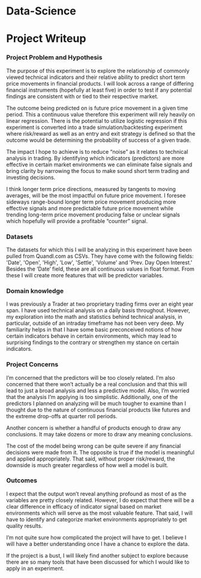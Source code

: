 # Data-Science
# Project Writeup

### Project Problem and Hypothesis
The purpose of this experiment is to explore the relationship of commonly viewed technical indicators and their relative ability to predict short term price movements in financial products.  I will look across a range of differing financial instruments (hopefully at least five) in order to test if any potential findings are consistent with or tied to their respective market. 

The outcome being predicted on is future price movement in a given time period.  This a continuous value therefore this experiment will rely heavily on linear regression.  There is the potential to utilize logistic regression if this experiment is converted into a trade simulation/backtesting experiment where risk/reward as well as an entry and exit strategy is defined so that the outcome would be determining the probability of success of a given trade.

The impact I hope to achieve is to reduce “noise” as it relates to technical analysis in trading.  By identifying which indicators (predictors) are more effective in certain market environments we can eliminate false signals and bring clarity by narrowing the focus to make sound short term trading and investing decisions.

I think longer term price directions, measured by tangents to moving averages, will be the most impactful on future price movement.  I foresee sideways range-bound longer term price movement producing more effective signals and more predictable future price movement while trending long-term price movement producing false or unclear signals which hopefully will provide a profitable “counter” signal.


### Datasets
The datasets for which this I will be analyzing in this experiment have been pulled from Quandl.com as CSVs.  They have come with the following fields: 'Date', 'Open', 'High', 'Low', 'Settle', 'Volume' and 'Prev. Day Open Interest.' Besides the ‘Date’ field, these are all continuous values in float format.  From these I will create more features that will be predictor variables.

### Domain knowledge
I was previously a Trader at two proprietary trading firms over an eight year span.  I have used technical analysis on a daily basis throughout.  However, my exploration into the math and statistics behind technical analysis, in particular, outside of an intraday timeframe has not been very deep.  My familiarity helps in that I have some basic preconceived notions of how certain indicators behave in certain environments, which may lead to surprising findings to the contrary or strengthen my stance on certain indicators.

### Project Concerns
I’m concerned that the predictors will be too closely related.  I’m also concerned that there won’t actually be a real conclusion and that this will lead to just a broad analysis and less a predictive model.  Also, I’m worried that the analysis I’m applying is too simplistic.  Additionally, one of the predictors I planned on analyzing will be much tougher to examine than I thought due to the nature of continuous financial products like futures and the extreme drop-offs at quarter roll periods.

Another concern is whether a handful of products enough to draw any conclusions.  It may take dozens or more to draw any meaning conclusions.

The cost of the model being wrong can be quite severe if any financial decisions were made from it.  The opposite is true if the model is meaningful and applied appropriately.  That said, without proper risk/reward, the downside is much greater regardless of how well a model is built. 


### Outcomes
I expect that the output won’t reveal anything profound as most of as the variables are pretty closely related.  However, I do expect that there will be a clear difference in efficacy of indicator signal based on market environments which will serve as the most valuable feature.  That said, I will have to identify and categorize market environments appropriately to get quality results.  

I’m not quite sure how complicated the project will have to get.  I believe I will have a better understanding once I have a chance to explore the data.

If the project is a bust, I will likely find another subject to explore because there are so many tools that have been discussed for which I would like to apply in an experiment.



